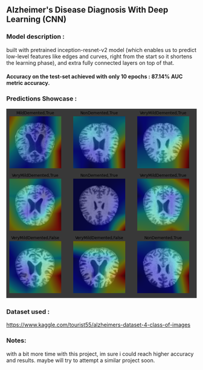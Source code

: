 ## Alzheimer's Disease Diagnosis With Deep Learning (CNN)
### Model description :
built with pretrained inception-resnet-v2 model (which enables us to predict low-level features like edges
and curves, right from the start so it shortens the learning phase), and extra fully connected layers on top of that.
#### Accuracy on the test-set achieved with only 10 epochs : <b> 87.14% AUC</b> metric accuracy.
### Predictions Showcase :
<img src="Showcase.png"/>

### Dataset used : 
https://www.kaggle.com/tourist55/alzheimers-dataset-4-class-of-images
### Notes:
with a bit more time with this project, im sure i could reach higher accuracy and results. maybe will try to attempt a similar project soon.
